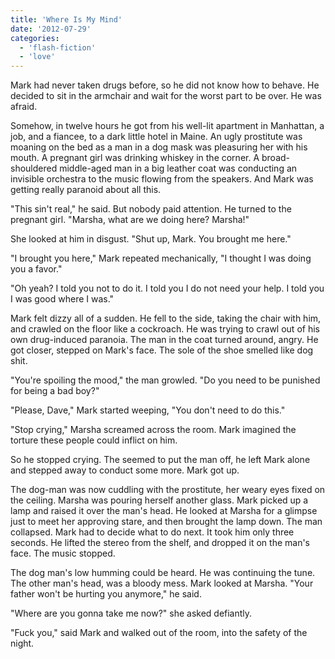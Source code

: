 ```yaml
---
title: 'Where Is My Mind'
date: '2012-07-29'
categories:
  - 'flash-fiction'
  - 'love'
---
```


Mark had never taken drugs before, so he did not know how to behave. He decided
to sit in the armchair and wait for the worst part to be over. He was afraid.

Somehow, in twelve hours he got from his well-lit apartment in Manhattan, a job,
and a fiancee, to a dark little hotel in Maine. An ugly prostitute was moaning
on the bed as a man in a dog mask was pleasuring her with his mouth. A pregnant
girl was drinking whiskey in the corner. A broad-shouldered middle-aged man in a
big leather coat was conducting an invisible orchestra to the music flowing from
the speakers. And Mark was getting really paranoid about all this.

"This sin't real," he said. But nobody paid attention. He turned to the pregnant
girl. "Marsha, what are we doing here? Marsha!"

She looked at him in disgust. "Shut up, Mark. You brought me here."

"I brought you here," Mark repeated mechanically, "I thought I was doing you a
favor."

"Oh yeah? I told you not to do it. I told you I do not need your help. I told
you I was good where I was."

Mark felt dizzy all of a sudden. He fell to the side, taking the chair with him,
and crawled on the floor like a cockroach. He was trying to crawl out of his own
drug-induced paranoia. The man in the coat turned around, angry. He got closer,
stepped on Mark's face. The sole of the shoe smelled like dog shit.

"You're spoiling the mood," the man growled. "Do you need to be punished for
being a bad boy?"

"Please, Dave," Mark started weeping, "You don't need to do this."

"Stop crying," Marsha screamed across the room. Mark imagined the torture these
people could inflict on him.

So he stopped crying. The seemed to put the man off, he left Mark alone and
stepped away to conduct some more. Mark got up.

The dog-man was now cuddling with the prostitute, her weary eyes fixed on the
ceiling. Marsha was pouring herself another glass. Mark picked up a lamp and
raised it over the man's head. He looked at Marsha for a glimpse just to meet
her approving stare, and then brought the lamp down. The man collapsed. Mark had
to decide what to do next. It took him only three seconds. He lifted the stereo
from the shelf, and dropped it on the man's face. The music stopped.

The dog man's low humming could be heard. He was continuing the tune. The other
man's head, was a bloody mess. Mark looked at Marsha. "Your father won't be
hurting you anymore," he said.

"Where are you gonna take me now?" she asked defiantly.

"Fuck you," said Mark and walked out of the room, into the safety of the night.
